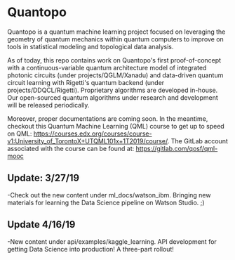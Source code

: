 # Quantopo

Quantopo is a quantum machine learning project focused on leveraging 
the geometry of quantum mechanics within quantum computers to improve 
on tools in statistical modeling and topological data analysis. 

As of today, this repo contains work on Quantopo's first proof-of-concept with a continuous-variable quantum architecture model of integrated photonic circuits (under projects/QGLM/Xanadu) and data-driven quantum circuit learning with Rigetti's quantum backend (under projects/DDQCL/Rigetti). Proprietary algorithms are developed in-house. Our open-sourced quantum algorithms under research and development will be released periodically.

Moreover, proper documentations are coming soon. In the meantime, checkout this Quantum Machine Learning (QML) course to get up to speed on QML: https://courses.edx.org/courses/course-v1:University_of_TorontoX+UTQML101x+1T2019/course/. The GitLab account associated with the course can be found at: https://gitlab.com/qosf/qml-mooc

## Update: 3/27/19

-Check out the new content under ml_docs/watson_ibm. Bringing new materials for learning the Data Science pipeline on Watson Studio. ;)

## Update 4/16/19

-New content under api/examples/kaggle_learning. API development for getting Data Science into production! A three-part rollout!
